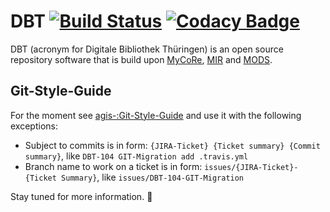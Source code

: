 # DBT [![Build Status](https://travis-ci.org/ThULB/dbt.svg?branch=master)](https://travis-ci.org/ThULB/dbt) [![Codacy Badge](https://api.codacy.com/project/badge/Grade/6dd4785db34a4a5aaa92a86d5854e81e)](https://www.codacy.com/app/ThULB/dbt?utm_source=github.com&amp;utm_medium=referral&amp;utm_content=ThULB/dbt&amp;utm_campaign=Badge_Grade)
DBT (acronym for Digitale Bibliothek Thüringen) is an open source repository software that is build upon [MyCoRe](https://github.com/MyCoRe-Org/mycore), [MIR](https://github.com/MyCoRe-Org/mir) and [MODS](http://www.loc.gov/standards/mods/).

## Git-Style-Guide
For the moment see [agis-:Git-Style-Guide](https://github.com/agis-/git-style-guide) and use it with the following exceptions:
 - Subject to commits is in form: `{JIRA-Ticket} {Ticket summary} {Commit summary}`, like `DBT-104 GIT-Migration add .travis.yml`
 - Branch name to work on a ticket is in form: `issues/{JIRA-Ticket}-{Ticket Summary}`, like `issues/DBT-104-GIT-Migration`

Stay tuned for more information. :bow: